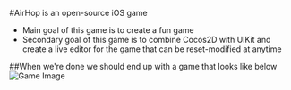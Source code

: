 #AirHop is an open-source iOS game

* Main goal of this game is to create a fun game
* Secondary goal of this game is to combine Cocos2D with UIKit and create a live editor for the game that can be reset-modified at anytime

##When we're done we should end up with a game that looks like below
![Game Image](http://farm6.static.flickr.com/5099/5595057220_db4e2f8bc4_z.jpg)